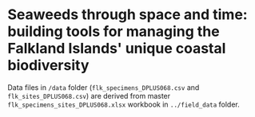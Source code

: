 # Seaweeds through space and time: building tools for managing the Falkland Islands' unique coastal biodiversity

Data files in `/data` folder (`flk_specimens_DPLUS068.csv` and `flk_sites_DPLUS068.csv`) are derived from master `flk_specimens_sites_DPLUS068.xlsx` workbook in `../field_data` folder.